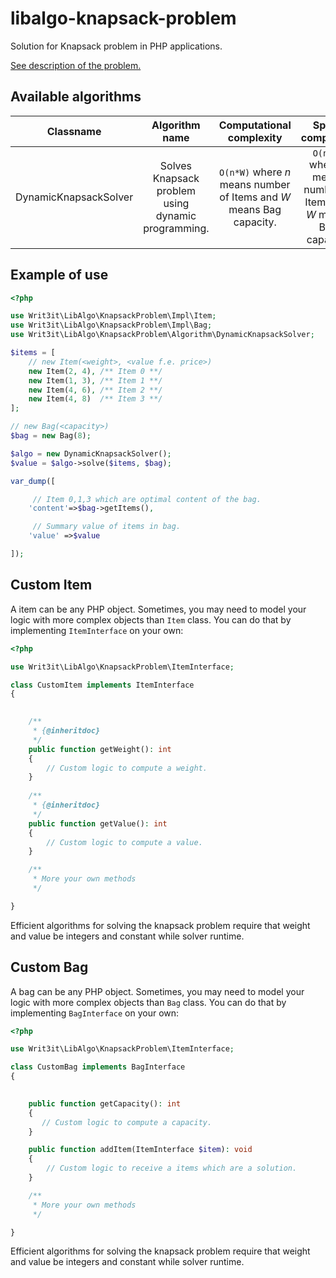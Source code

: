 # libalgo-knapsack-problem
Solution for Knapsack problem in PHP applications.

[See description of the problem.](https://en.wikipedia.org/wiki/Knapsack_problem)

## Available algorithms

| Classname | Algorithm name | Computational complexity | Space complexity |
|:---------:|:--------------:|:------------------------:|:-----------------:|
| DynamicKnapsackSolver | Solves Knapsack problem using dynamic programming. | `O(n*W)` where *n* means number of Items and *W* means Bag capacity. |  `O(n*W)` where *n* means number of Items and *W* means Bag capacity. |

## Example of use

```php
<?php

use Writ3it\LibAlgo\KnapsackProblem\Impl\Item;
use Writ3it\LibAlgo\KnapsackProblem\Impl\Bag;
use Writ3it\LibAlgo\KnapsackProblem\Algorithm\DynamicKnapsackSolver;

$items = [
    // new Item(<weight>, <value f.e. price>)
    new Item(2, 4), /** Item 0 **/
    new Item(1, 3), /** Item 1 **/
    new Item(4, 6), /** Item 2 **/
    new Item(4, 8)  /** Item 3 **/
];

// new Bag(<capacity>)
$bag = new Bag(8); 

$algo = new DynamicKnapsackSolver();
$value = $algo->solve($items, $bag);

var_dump([

     // Item 0,1,3 which are optimal content of the bag.
    'content'=>$bag->getItems(), 

     // Summary value of items in bag.
    'value' =>$value 

]);

```

## Custom Item

A item can be any PHP object. Sometimes, you may need to model your logic with more complex objects than ```Item``` class. You can do that by implementing ```ItemInterface``` on your own:

```php
<?php

use Writ3it\LibAlgo\KnapsackProblem\ItemInterface;

class CustomItem implements ItemInterface
{

    
    /**
     * {@inheritdoc}
     */
    public function getWeight(): int
    {
        // Custom logic to compute a weight.
    }
    
    /**
     * {@inheritdoc}
     */
    public function getValue(): int
    {
        // Custom logic to compute a value.
    }

    /**
     * More your own methods
     */

}
```

Efficient algorithms for solving the knapsack problem require that weight and value be integers and constant while solver runtime.

## Custom Bag

A bag can be any PHP object. Sometimes, you may need to model your logic with more complex objects than ```Bag``` class. You can do that by implementing ```BagInterface``` on your own:

```php
<?php

use Writ3it\LibAlgo\KnapsackProblem\ItemInterface;

class CustomBag implements BagInterface
{

    
    public function getCapacity(): int
    {
       // Custom logic to compute a capacity.
    }

    public function addItem(ItemInterface $item): void
    {
        // Custom logic to receive a items which are a solution.
    }

    /**
     * More your own methods
     */

}
```

Efficient algorithms for solving the knapsack problem require that weight and value be integers and constant while solver runtime.